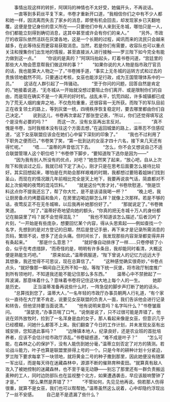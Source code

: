 　　事情出现这样的转折，阿琪玛的神情也不太好受，她偏开头，不再说话。
　　一直等到多莉丝平复下来，书卷才重新开口道，“我相信你们之中有不少人都和她一样，因流离而失去了家乡的消息，即使有机会回去，却发现家乡已天翻地覆。这便是登记身份的意义所在——只要他们中有人来到无冬城，哪怕只是一人，你们都能立刻得到确切消息，这其中甚至或许会有你们的亲人。”
　　“另外，市政厅的收容队依然活跃在灰堡各地，这是一个长期的过程，闻讯而来的流民只会越来越多，在此等待反而更容易获取消息。当然，若是你们有需要，收容队也可以重点关注和搜集你们出生地的情报，甚至直接派人进行接触——罗兰陛下如今完全有能力做到这一点。”
　　“你说的是真的？”阿琪玛抬起头，盯着书卷问道，“宫廷里的那些大人物会愿意帮我们做这样的事？”
　　“如果你说的大人物是指市政厅官员的话，我也能算大人物之一了，”书卷摊手道，“事实上无冬城的运转方式和过去的贵族领地截然不同，只要通过考核，女巫也能涉足行政，成为王国管理体系中的一员。”
　　这话在人群引起了一阵骚动。
　　“至于你问的问题，回答自然是肯定的，”她接着说道，“无冬城从一开始就没想过要阻止你们离开、或是限制你们的自由，而是现在确实不是一个离开的好时机。战乱未平，饥荒四起，许多城镇都已成为了荒无人烟的废弃之地，不仅危险重重，还很容易一无所获。而陛下的军队目前正在收复领土的路上，等到灰堡一统，四境秩序恢复稳定时，要去哪里都由你们自己决定。”
　　说到这儿，书卷再次拿起了那张登记表，“所以，你们还觉得填写这个是没有必要的吗？”
　　而这一次，没有女巫再出言反对。
　　……
　　“真不愧是书卷，当时我根本没有往这个方面去想，”在返回城堡的路上，温蒂忍不住感叹道，“这下女巫联盟应该会在她们心中留下深刻的印象了。”
　　“我也不过利用了下职务之便而已，”书卷笑了笑，“第一批到达的女巫才四十六名，接下来几天还有得忙呢。”
　　“唔……”温蒂的声音低沉下去。
　　“怎么，你不会又想说自己不适合联盟管理人这个职位吧？”书卷停下脚步，“要知道陛下选你是因为——”
　　“因为我有别人所没有的优点，对吧？”她忽然笑了起来，“放心吧，自从上次陛下和我谈过之后，我就已经下定了决心，刚才只是在思考后面要怎么接待比较好。其实回想起来，哪怕是在共助会那样艰难的时期，我都想过要陪着姐妹们找到圣山，而现在的情况跟几年前相比完全是天上地下，我要再说丧气话，简直都对不起上次偷喝的夜莺的混沌饮料。”
　　“就是这份气势才对，”书卷欣慰道，“倒是饮料这点你不提我还忘了，帮了你大忙，是不是该请我喝一杯？”
　　“晚上吧，我让厨房备点灼烤蘑菇和鱼片，在房里边喝边聊怎么样？就像上次那样。若是不够的话，夜莺反正不在无冬城嘛，以后我再补她那份好了。”
　　“那就说定了。”书卷微笑道。
　　“对了，”温蒂好奇地望向她的额头，“你真的把无冬城十万人的身份都记在脑袋里了吗？就不会觉得混乱？”
　　“我也不知道该怎么描述，”后者沉吟了片刻，“一开始是有些庞杂，想要回忆某个内容，得从头思索起——例如查找一个名字，先想到的是对方登记的日期，然后是登记手册，再下来才是记录所需消息的页码，繁琐不说，想多了还会头痛。但时间长了，我发现那些内容渐渐都变得井井有条起来。”
　　“那是什么意思？”
　　“就好像自动排序了一样……只卷停顿了小会，似乎在考虑措辞，“而奇怪的是，明明有许多条目，我却能同时看清，大概这便是熟能生巧吧。”
　　“原来如此，”温蒂佩服道，“陛下曾说人的记忆力远远大于其想象，我还觉得不可思议，现在总算信了。”
　　“这种感觉确实很奇妙，”书卷点点头，“就好像那一瞬间自己无所不知一般。等陛下统一灰堡，将市政厅制度推广到所有领地时，不知道我还能不能记住那么多东西。”
　　温蒂心中不禁掀起了一阵波澜，那意味着什么？意味着书卷将记住这块大地上每个人的一生。
　　她即是历史。
　　正当温蒂准备再说些什么时，一阵急促的脚步声打断了她的话头。
　　“总算找到您了，温蒂大人，”一名年轻的市政厅办事员朝两人行礼道，“有个家伙一直待在大厅里不肯走，说要见女巫联盟的负责人一面，我们告诉他会进行记录和转告，但他坚持要当面说清。”
　　“他有说明来意吗？名字叫什么？”书卷皱眉问。
　　“菠瑟克，”办事员喘了口气，“说倒是说了，只不过很可能是弄错了。他说在郊外放牧时，捡到了一名浑身是血的女子，那人看起来像是女巫，但意识几乎已经模糊，问她什么都答不上来。我们翻查了今日的工作计划，并未发现女巫有出城安排，您知道此事吗？”
　　“边陲镇本地人，纪录良好，还是农业班的首批培养者，应该不会估计给市政厅添乱。”书卷疑惑道，“难不成是叶子？”
　　“怎么可能，在森林之心的保护下，没有人能伤到她分毫，”温蒂立刻否定了对方的猜测。若论战斗能力，叶子也算是联盟里排得上号的一个。只是今年的耕种计划十分紧迫，罗兰陛下要求每拿下一块领地，就将黄金二号的种子撒到那里，因此她便没有随第一军出征，而是每天待在迷藏森林中，源源不断的催熟育种麦田。“就算真有敌人攻入了被她控制的迷藏森林，也不至于毫无动静——别忘了那里还有一群负责搬运麦种的工人，同时边防部队也在监视整个北方，如果遭遇袭击，早应该敲响警钟了才是。”
　　“那么果然是弄错了？”
　　“不管如何，先见见他再说。倘若那人伤得很重，就算不是女巫，我们也可以帮帮她。”温蒂虽然这么说着，心中却隐约浮现出了一丝不安感。
　　自己是不是遗漏了些什么？
